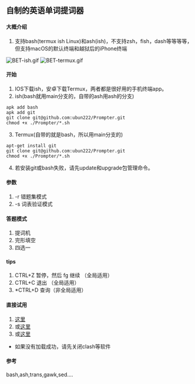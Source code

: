 ## 自制的英语单词提词器

#### 大概介绍
1. 支持bash(termux ish Linux)和ash(ish)，不支持zsh，fish，dash等等等等，但支持macOS的默认终端和越狱后的iPhone终端


![BET-ish.gif](https://github.com/ubun222/Prompter/raw/bash/img/BET-ish.gif) ![BET-termux.gif](https://github.com/ubun222/Prompter/raw/bash/img/BET-termux.gif)
#### 开始
1. IOS下载ish，安卓下载Termux，两者都是很好用的手机终端app。
2. ish(bash就用main分支的，自带的ash用ash的分支)
```
apk add bash
apk add git
git clone git@github.com:ubun222/Prompter.git
chmod +x ./Prompter/*.sh
```
3. Termux(自带的就是bash，所以用main分支的)
```
apt-get install git
git clone git@github.com:ubun222/Prompter.git
chmod +x ./Prompter/*.sh
```
4. 若安装git或bash失败，请先update和upgrade包管理命令。
#### 参数
1. -r 错题集模式
2. -s 词表验证模式
#### 答题模式
1. 提词机
2. 完形填空
3. 四选一
#### tips
1. CTRL+Z 暂停，然后 fg 继续 （全局适用）
2. CTRL+C 退出 （全局适用）
3. *CTRL+D 查询（非全局适用）
#### 直接试用
1. [这里](https://ubun222.github.io)
3. 或[这里](https://cb222.gitee.io)
2. 或[这里](https://keyboarder.xyz)
* 如果没有加载成功，请先关闭clash等软件

#### 参考
bash,ash,trans,gawk,sed....

